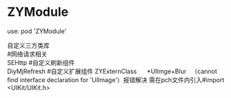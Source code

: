 # ZYModule

use:  pod 'ZYModule'  

自定义三方类库  
#网络请求相关   
SEHttp
#自定义刷新组件   
DiyMjRefresh 
#自定义扩展组件
ZYExternClass
      *UIImge+Blur    （cannot find interface declaration for 'UIImage'）报错解决 需在pch文件内引入#import <UIKit/UIKit.h>

